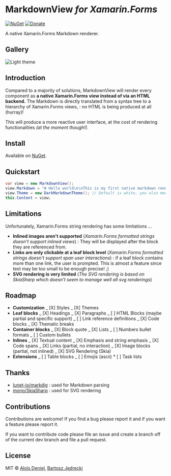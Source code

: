 # MarkdownView _for Xamarin.Forms_

[![NuGet](https://img.shields.io/nuget/v/Xam.Forms.MarkdownView.svg?label=NuGet)](https://www.nuget.org/packages/Xam.Forms.MarkdownView/) [![Donate](https://img.shields.io/badge/donate-paypal-yellow.svg)](https://www.paypal.com/cgi-bin/webscr?cmd=_donations&business=ZJZKXPPGBKKAY&lc=US&item_name=GitHub&item_number=0000001&currency_code=USD&bn=PP%2dDonationsBF%3abtn_donate_SM%2egif%3aNonHosted)

A native Xamarin.Forms Markdown renderer.

## Gallery

![Light theme](Documentation/Screenshot.png)

## Introduction

Compared to a majority of solutions, MarkdownView will render every component as **a native Xamarin.Forms view instead of via an HTML backend.** The Markdown is directly translated from a syntax tree to a hierarchy of Xamarin.Forms views, : no HTML is being produced at all (hurray)!

This will produce a more reactive user interface, at the cost of rendering functionalities _(at the moment though!)_.

## Install

Available on [NuGet](https://www.nuget.org/packages/Xam.Forms.MarkdownView/).

## Quickstart

```csharp
var view = new MarkdownView();
view.Markdown = "# Hello world\n\nThis is my first native markdown rendering";
view.Theme = new DarkMarkdownTheme(); // Default is white, you also modify various values
this.Content = view;
```

## Limitations

Unfortunately, Xamarin.Forms string rendering has some limitations ...

-   **Inlined images aren't supported** (_Xamarin.Forms formatted strings doesn't support inlined views_) : They will be displayed after the block they are referenced from.
-   **Links are only clickable at a leaf block level** (_Xamarin.Forms formatted strings doesn't support span user interactions_) : if a leaf block contains more than one link, the user is prompted. This is almost a feature since text may be too small to be enough precise! ;)
-   **SVG rendering is very limited** (_The SVG rendering is based on SkiaSharp which doesn't seem to manage well all svg renderings_)

## Roadmap

-   **Customization**
    _ [X] Styles
    _ [X] Themes
-   **Leaf blocks**
    _ [X] Headings
    _ [X] Paragraphs
    _ [ ] HTML Blocks (maybe partial and specific support)
    _ [ ] Link reference definitions
    _ [X] Code blocks
    _ [X] Thematic breaks
-   **Container blocks**
    _ [X] Block quote
    _ [X] Lists
    _ [ ] Numbers bullet formats
    _ [ ] Custom bullets
-   **Inlines**
    _ [X] Textual content
    _ [X] Emphasis and string emphasis
    _ [X] Code spans
    _ [X] Links (partial, no interaction)
    _ [X] Image blocks (partial, not inlined)
    _ [X] SVG Rendering (Skia)
-   **Extensions**
    _ [ ] Table blocks
    _ [ ] Emojis (ascii) \* [ ] Task lists

## Thanks

-   [lunet-io/markdig](https://github.com/lunet-io/markdig) : used for Markdown parsing
-   [mono/SkiaSharp](https://github.com/mono/SkiaSharp) : used for SVG rendering

## Contributions

Contributions are welcome! If you find a bug please report it and if you want a feature please report it.

If you want to contribute code please file an issue and create a branch off of the current dev branch and file a pull request.

## License

MIT © [Aloïs Deniel](http://aloisdeniel.github.io), [Bartosz Jędrecki](https://github.com/Ickerday)
